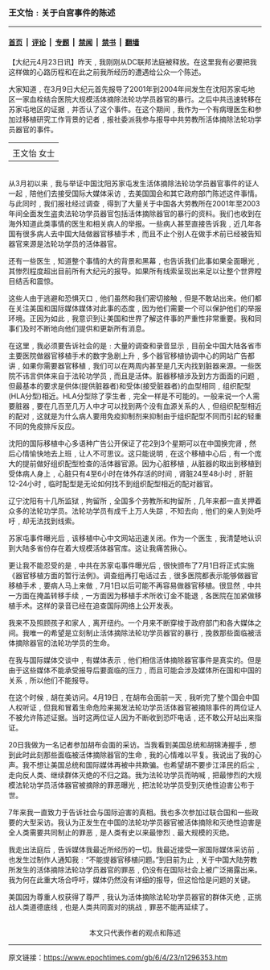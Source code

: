 ### 王文怡﹕关于白宫事件的陈述

---

#### [首页](../../../..?n1296353) &nbsp;|&nbsp; [评论](../../../../../epoch-comment?n1296353) &nbsp;|&nbsp; [专题](../../../../../epoch-special?n1296353) &nbsp;|&nbsp; [禁闻](../../../../../epoch-news?n1296353) &nbsp;|&nbsp; [禁书](../../../../../books?n1296353) &nbsp;|&nbsp; [翻墙](https://github.com/gfw-breaker/nogfw/blob/master/README.md?n1296353)


<div class="post_content" id="artbody" itemprop="articleBody">
 <!-- article content begin -->
 <p>
  【大纪元4月23日讯】昨天﹐我刚刚从DC联邦法庭被释放。在这里我有必要把我这样做的心路历程和在此之前我所经历的遭遇给公众一个陈述。
 </p>
 <p>
  大家知道﹐在3月9日大纪元首先报导了2001年到2004年间发生在沈阳苏家屯地区一家血栓结合医院大规模活体摘除法轮功学员器官的暴行。之后中共迅速转移在苏家屯地区的证据﹐并否认了这个事件。在这个期间﹐我作为一个有病理医生和参加过移植研究工作背景的记者﹐报社委派我参与报导中共劳教所活体摘除法轮功学员器官的事件。
  <br/>
  <center>
  </center>
 </p>
 <table border="0" cellpadding="3" cellspacing="3">
  <tr>
   <td align="center">
   </td>
  </tr>
  <tr>
   <td align="center">
    <span class="bn12">
     <ok href="https://www.epochtimes.com/gb/tag/%E7%8E%8B%E6%96%87%E6%80%A1.html">
      王文怡
     </ok>
     女士
    </span>
   </td>
  </tr>
 </table>
 <p>
  <br/>
  从3月初以来﹐我与举证中国沈阳苏家屯发生活体摘除法轮功学员器官事件的证人一起﹐陪他们去接受国际大媒体采访﹐去美国国会和其它政府部门陈述这件事情。与此同时﹐我们报社经过调查﹐得到了大量关于中国各大劳教所在2001年至2003年间全面发生盗卖法轮功学员器官包括活体摘除器官的暴行的资料。我们也收到在海外知道此类事情的医生和相关病人的举报。一些病人甚至直接告诉我﹐近几年各国有很多病人去中国大陆做器官移植手术﹐而且不止个别人在做手术前已经被告知器官来源是法轮功学员的活体器官。
 </p>
 <p>
  还有一些医生﹐知道整个事情的大的背景和黑幕﹐也告诉我们此事如果全面曝光﹐其惨烈程度超出目前所有大纪元的报导。如果所有线索呈现出来足以让整个世界瞠目结舌和震惊。
 </p>
 <p>
  这些人由于逃避和恐惧灭口﹐他们虽然和我们密切接触﹐但是不敢站出来。他们都在关注美国和国际媒体媒体对此事的态度﹐因为他们需要一个可以保护他们的举报环境。正因为如此﹐我意识到让美国和世界了解这件事的严重性非常重要。我和同事们及时不断地向他们提供和更新所有消息。
 </p>
 <p>
  在这里﹐我必须要告诉社会的是﹕大量的调查和录音显示﹐目前全中国大陆各省市主要医院做器官移植手术的数字急剧上升﹐多个器官移植协调中心的网站广告都讲﹐如果你需要器官移植﹐我们可以在两周内甚至是几天内找到脏器来源。一些医院不讳言供体来自于法轮功学员﹐而且是活体。脏器移植涉及到方方面面的问题﹐但最基本的要求是供体(提供脏器者)和受体(接受脏器者)的血型相同﹐组织配型(HLA分型)相近。HLA分型除了孪生者﹐完全一样是不可能的。一般来说一个人需要脏器﹐要在几百至几万人中才可以找到两个没有血源关系的人﹐但组织配型相近的配对﹐这就是为什么病人要用免疫抑制剂来抑制由于组织配型不同而引起的轻重不同的免疫排斥反应。
 </p>
 <p>
  沈阳的国际移植中心多语种广告公开保证了花2到3个星期可以在中国换完肾﹐然后心情愉快地去上班﹐让人不可思议。这只能说明﹐在这个移植中心后﹐有一个庞大的提前做好组织配型检查的活体器官源。因为心脏移植﹐从脏器的取出到移植到受体病人身上﹐心脏只有4至6小时在体外存活的时间﹐肾脏24至48小时﹐肝脏12-24小时﹐临时配型是无论如何找不到组织配型相近的配对器官。
 </p>
 <p>
  辽宁沈阳有十几所监狱﹐拘留所﹐全国多个劳教所和拘留所﹐几年来都一直关押着众多的法轮功学员。法轮功学员有成千上万人失踪﹐不知去向﹐他们的亲人到处呼吁﹐却无法找到线索。
 </p>
 <p>
  苏家屯事件曝光后﹐该移植中心中文网站迅速关闭。作为一个医生﹐我清楚地认识到大陆多省份存在着大规模活体器官库。这让我痛苦揪心。
 </p>
 <p>
  更让我不能忍受的是﹐中共在苏家屯事件曝光后﹐很快颁布了7月1日将正式实施《器官移植方面的暂行法例》。调查组再打电话过去﹐很多医院都表示能够做器官移植手术﹐要病人马上来做﹐7月1日以后可能不再容易做器官移植。很显然﹐中共一方面在掩盖转移手续﹐一方面因为移植手术所收订金不能退﹐各医院在加紧做移植手术。这样的录音已经在追查国际网络上公开发表。
 </p>
 <p>
  我来不及照顾孩子和家人﹐离开纽约。一个月来不断穿梭于政府部门和各大媒体之间。我唯一的希望是立刻制止活体摘除法轮功学员器官的暴行﹐挽救那些面临被活体摘除器官的法轮功学员的生命。
 </p>
 <p>
  在我与国际媒体交谈中﹐有媒体表示﹐他们相信活体摘除器官事件是真实的。但是由于这些媒体不能承受报导后要面临的压力﹐而且可能会涉及媒体所在国和中国的关系﹐所以他们不能报导。
 </p>
 <p>
  在这个时候﹐胡在美访问。4月19日﹐在胡布会面前一天﹐我听完了整个国会中国人权听证﹐但我和冒着生命危险来揭发法轮功学员活体器官被摘除事件的两位证人不被允许陈述证据。当时这两位证人因为不断收到恐吓电话﹐还不敢公开站出来指证。
 </p>
 <p>
  20日我做为一名记者参加胡布会面的采访。当我看到美国总统和胡锦涛握手﹐想到此时此刻那些面临被活体摘除器官的生命﹐我的心情难以平复。我说出了我的心声。我不想让美国总统和国际媒体再被中共欺骗。也希望胡不要步江泽民的后尘﹐走向反人类、继续群体灭绝的不归之路。我为法轮功学员而呐喊﹐把最惨烈的大规模法轮功学员活体器官被摘除的罪恶曝光﹐把法轮功学员受到灭绝性迫害公布于世。
 </p>
 <p>
  7年来我一直致力于告诉社会与国际迫害的真相。我也多次参加过联合国和一些政要的大型采访。我认为正发生在中国的法轮功学员器官被活体摘除和灭绝性迫害是全人类需要共同制止的罪恶﹐是人类有史以来最惨烈﹑最大规模的灭绝。
 </p>
 <p>
  我走出法庭后﹐告诉媒体我最近所经历的一切。我最近接受一家国际媒体采访前﹐也发生过制作人通知我﹕“不能提器官移植问题。”到目前为止﹐关于中国大陆劳教所发生的活体摘除法轮功学员器官的罪恶﹐仍没有在国际社会上被广泛揭露出来。我为何在此重大场合呼吁，媒体仍然没有详细的报导，但这恰恰是问题的关键。
 </p>
 <p>
  美国因为尊重人权获得了尊严﹐我认为活体摘除法轮功学员器官的群体灭绝﹐正挑战人类道德底线﹐也是人类共同面对的挑战﹐罪恶不能再延续了。
  <br/>
  <font color="#ffffff">
   (http://www.dajiyuan.com)
  </font>
  <br/>
  <center>
   <font class="GY13">
    本文只代表作者的观点和陈述
   </font>
  </center>
 </p>
 <!-- article content end -->
 <div id="below_article_ad">
 </div>
</div>


---

原文链接：https://www.epochtimes.com/gb/6/4/23/n1296353.htm